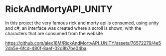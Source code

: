 # RickAndMortyAPI_UNITY
In this project the very famous rick and morty api is consumed, using unity and c#, an interface was created where a scroll is shown, with the characters that are consumed from the website


https://github.com/alex18M/RickAndMortyAPI_UNITY/assets/76572279/4e52da5e-6fcd-480f-8aef-02d8b7be04ba

